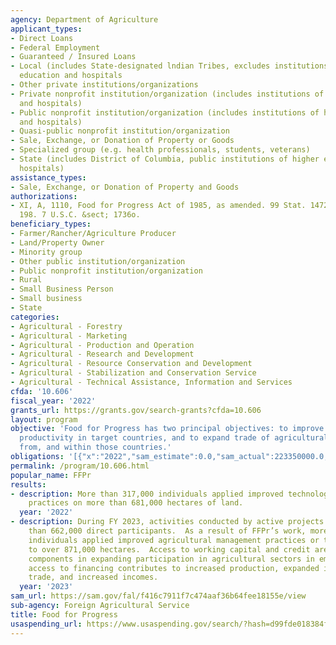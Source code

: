 ```yaml
---
agency: Department of Agriculture
applicant_types:
- Direct Loans
- Federal Employment
- Guaranteed / Insured Loans
- Local (includes State-designated lndian Tribes, excludes institutions of higher
  education and hospitals
- Other private institutions/organizations
- Private nonprofit institution/organization (includes institutions of higher education
  and hospitals)
- Public nonprofit institution/organization (includes institutions of higher education
  and hospitals)
- Quasi-public nonprofit institution/organization
- Sale, Exchange, or Donation of Property or Goods
- Specialized group (e.g. health professionals, students, veterans)
- State (includes District of Columbia, public institutions of higher education and
  hospitals)
assistance_types:
- Sale, Exchange, or Donation of Property and Goods
authorizations:
- XI, A, 1110, Food for Progress Act of 1985, as amended. 99 Stat. 1472. Pub. L. 99,
  198. 7 U.S.C. &sect; 1736o.
beneficiary_types:
- Farmer/Rancher/Agriculture Producer
- Land/Property Owner
- Minority group
- Other public institution/organization
- Public nonprofit institution/organization
- Rural
- Small Business Person
- Small business
- State
categories:
- Agricultural - Forestry
- Agricultural - Marketing
- Agricultural - Production and Operation
- Agricultural - Research and Development
- Agricultural - Resource Conservation and Development
- Agricultural - Stabilization and Conservation Service
- Agricultural - Technical Assistance, Information and Services
cfda: '10.606'
fiscal_year: '2022'
grants_url: https://grants.gov/search-grants?cfda=10.606
layout: program
objective: 'Food for Progress has two principal objectives: to improve agricultural
  productivity in target countries, and to expand trade of agricultural products to,
  from, and within those countries.'
obligations: '[{"x":"2022","sam_estimate":0.0,"sam_actual":223350000.0,"usa_spending_actual":159280104.65},{"x":"2023","sam_estimate":0.0,"sam_actual":225080000.0,"usa_spending_actual":59517040.65},{"x":"2024","sam_estimate":258000000.0,"sam_actual":0.0,"usa_spending_actual":16927157.54}]'
permalink: /program/10.606.html
popular_name: FFPr
results:
- description: More than 317,000 individuals applied improved technologies or management
    practices on more than 681,000 hectares of land.
  year: '2022'
- description: During FY 2023, activities conducted by active projects reached more
    than 662,000 direct participants.  As a result of FFPr’s work, more than 357,000
    individuals applied improved agricultural management practices or technologies
    to over 871,000 hectares.  Access to working capital and credit are other significant
    components in expanding participation in agricultural sectors in emerging markets.  Greater
    access to financing contributes to increased production, expanded international
    trade, and increased incomes.
  year: '2023'
sam_url: https://sam.gov/fal/f416c7911f7c474aaf36b64fee18155e/view
sub-agency: Foreign Agricultural Service
title: Food for Progress
usaspending_url: https://www.usaspending.gov/search/?hash=d99fde018384f8807333bb49105d90d7
---
```

